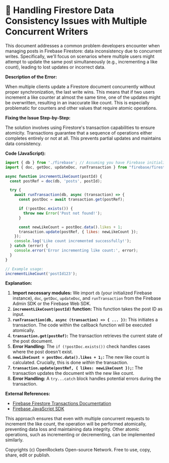 # 🐞 Handling Firestore Data Consistency Issues with Multiple Concurrent Writers


This document addresses a common problem developers encounter when managing posts in Firebase Firestore: data inconsistency due to concurrent writes.  Specifically, we'll focus on scenarios where multiple users might attempt to update the same post simultaneously (e.g., incrementing a like count), leading to lost updates or incorrect data.

**Description of the Error:**

When multiple clients update a Firestore document concurrently without proper synchronization, the last write wins. This means that if two users increment a like counter at almost the same time, one of the updates might be overwritten, resulting in an inaccurate like count. This is especially problematic for counters and other values that require atomic operations.

**Fixing the Issue Step-by-Step:**

The solution involves using Firestore's transaction capabilities to ensure atomicity.  Transactions guarantee that a sequence of operations either completes entirely or not at all.  This prevents partial updates and maintains data consistency.

**Code (JavaScript):**

```javascript
import { db } from './firebase'; // Assuming you have Firebase initialized
import { doc, getDoc, updateDoc, runTransaction } from "firebase/firestore";

async function incrementLikeCount(postId) {
  const postRef = doc(db, 'posts', postId);

  try {
    await runTransaction(db, async (transaction) => {
      const postDoc = await transaction.get(postRef);

      if (!postDoc.exists()) {
        throw new Error('Post not found!');
      }

      const newLikeCount = postDoc.data().likes + 1;
      transaction.update(postRef, { likes: newLikeCount });
    });
    console.log('Like count incremented successfully!');
  } catch (error) {
    console.error('Error incrementing like count:', error);
  }
}

// Example usage:
incrementLikeCount('postId123');
```

**Explanation:**

1. **Import necessary modules:** We import `db` (your initialized Firebase instance), `doc`, `getDoc`, `updateDoc`, and `runTransaction` from the Firebase Admin SDK or the Firebase Web SDK.
2. **`incrementLikeCount(postId)` function:** This function takes the post ID as input.
3. **`runTransaction(db, async (transaction) => { ... })`:** This initiates a transaction. The code within the callback function will be executed atomically.
4. **`transaction.get(postRef)`:**  The transaction retrieves the current state of the post document.
5. **Error Handling:** The `if (!postDoc.exists())` check handles cases where the post doesn't exist.
6. **`newLikeCount = postDoc.data().likes + 1;`:**  The new like count is calculated.  Crucially, this is done *within* the transaction.
7. **`transaction.update(postRef, { likes: newLikeCount });`:** The transaction updates the document with the new like count.
8. **Error Handling:** A `try...catch` block handles potential errors during the transaction.


**External References:**

* [Firebase Firestore Transactions Documentation](https://firebase.google.com/docs/firestore/manage-data/transactions)
* [Firebase JavaScript SDK](https://firebase.google.com/docs/web/setup)


This approach ensures that even with multiple concurrent requests to increment the like count, the operation will be performed atomically, preventing data loss and maintaining data integrity.  Other atomic operations, such as incrementing or decrementing, can be implemented similarly.

Copyrights (c) OpenRockets Open-source Network. Free to use, copy, share, edit or publish.

